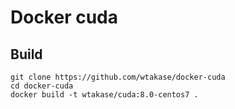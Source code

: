 Docker cuda
=====

## Build
```
git clone https://github.com/wtakase/docker-cuda
cd docker-cuda
docker build -t wtakase/cuda:8.0-centos7 .
```

